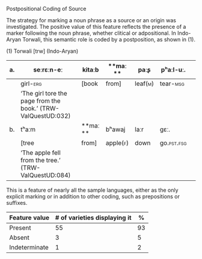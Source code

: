 Postpositional Coding of Source

The strategy for marking a noun phrase as a source or an origin was
investigated. The positive value of this feature reflects the presence
of a marker following the noun phrase, whether clitical or adpositional.
In Indo-Aryan Torwali, this semantic role is coded by a postposition, as
shown in (1).

(1) <span id="_Ref12281344" class="anchor"></span>Torwali
    \[trw\] (Indo-Aryan)

| a.  | seːrɛːn-eː                                                   | kitaːb   | **maː **                                               | paːʂ                                                  | pʰaːl-uː.                                                |     |
|-----|--------------------------------------------------------------|----------|--------------------------------------------------------|-------------------------------------------------------|----------------------------------------------------------|-----|
|     | girl-<span style="font-variant:small-caps;">erg</span>       | \[book   | from\]                                                 | leaf(<span style="font-variant:small-caps;">m</span>) | tear-<span style="font-variant:small-caps;">msg</span>   |     |
|     | ‘The girl tore the page from the book.’ (TRW-ValQuestUD:032) |
| b.  | tʰaːm                                                        | **maː ** | bʰawaj                                                 | laːr                                                  | gɛː.                                                     |     |
|     | \[tree                                                       | from\]   | apple(<span style="font-variant:small-caps;">f</span>) | down                                                  | go.<span style="font-variant:small-caps;">pst.fsg</span> |     |
|     | ‘The apple fell from the tree.’ (TRW-ValQuestUD:084)         |

This is a feature of nearly all the sample languages, either as the only
explicit marking or in addition to other coding, such as prepositions or
suffixes.

| Feature value | \# of varieties displaying it | %   |
|---------------|-------------------------------|-----|
| Present       | 55                            | 93  |
| Absent        | 3                             | 5   |
| Indeterminate | 1                             | 2   |


